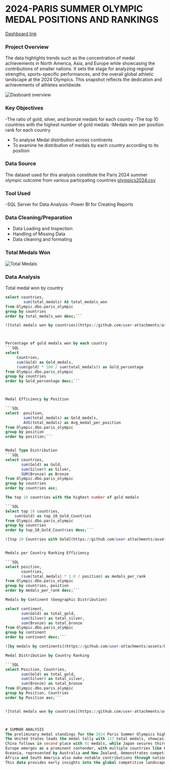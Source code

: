 # 2024-PARIS SUMMER OLYMPIC MEDAL POSITIONS AND RANKINGS
[Dashboard link](https://app.powerbi.com/reportEmbed?reportId=87ca575f-f184-4550-8b8c-d7afc6b6a1c8&autoAuth=true&ctid=e0793d39-0939-496d-b129-198edd916feb)
 
### Project Overview

The data highlights trends such as the concentration of medal achievements in North America, Asia, and Europe while showcasing the contributions of smaller nations. 
It sets the stage for analyzing regional strengths, sports-specific performances, and the overall global athletic landscape at the 2024 Olympics. 
This snapshot reflects the dedication and achievements of athletes worldwide.


![Dasboard overview](https://github.com/user-attachments/assets/7aee3d55-2725-422a-af28-e4f46d47770b)


### Key Objectives
-The ratio of gold, silver, and bronze medals for each country
-The top 10 countries with the highest number of gold medals
-Medals won per position rank for each country
- To analyse Medal distribution across continents
- To examine he distribution of medals by each country according to its position

### Data Source
The dataset used for this analysis constitute the Paris 2024 summer olympic outcome from various particpating countries [olympics2024.csv](https://www.kaggle.com/datasets/berkayalan/paris-2024-olympics-medals?select=olympics2024.csv)

### Tool Used
-SQL Server for Data Analysis
-Power BI for Creating Reports

### Data Cleaning/Preparation
- Data Loading and Inspection
- Handling of Missing Data
- Data cleaning and formating

### Total Medals Won
![Total Medals](https://github.com/user-attachments/assets/ab9cd72c-9606-4679-b4d3-f823ed84ffa0)


### Data Analysis
Total medal won by country
``` SQL
select countries,
		sum(total_medals) AS total_medals_won
from Olympic.dbo.paris_olympic
group by countries
order by total_medals_won desc;```

![total medals won by countries](https://github.com/user-attachments/assets/94fc4c2e-0949-42b9-a809-0eeb5136cb0c)



Percentage of gold medals won by each country
```SQL
select 
	 Countries,
	 sum(Gold) as Gold_medals,
	 (sum(gold) * 100 / sum(total_medals)) as Gold_percentage
from Olympic.dbo.paris_olympic
group by countries
order by Gold_percentage desc;```



Medal Efficiency by Position

```SQL
select  position,
		sum(total_medals) as Gold_medals,
		AVG(total_medals) as Avg_medal_per_position
from Olympic.dbo.paris_olympic
group by position
order by position;```


Medal Type Distribution
```SQL
select countries,
	   sum(Gold) as Gold,
	   sum(Silver) as Silver,
	   SUM(Bronze) as Bronze
from Olympic.dbo.paris_olympic
group by countries
order by countries asc;

The top 10 countries with the highest number of gold medals

```SQL
Select top 10 countries,
	sum(Gold) as top_10_Gold_Countries
from Olympic.dbo.paris_olympic
group by countries
order by top_10_Gold_Countries desc;```

![top 10 Countries with Gold](https://github.com/user-attachments/assets/35065ca6-2443-4f31-b903-746c0a29f684)


Medals per Country Ranking Efficiency

```SQL
select position,
       countries,
	   (sum(total_medals) * 1.0 / position) as medals_per_rank
from Olympic.dbo.paris_olympic
group by countries, position
order by medals_per_rank desc;```

Medals by Continent (Geographic Distribution)

select continent,
	   sum(Gold) as total_gold,
	   sum(Silver) as total_silver,
	   sum(Bronze) as total_bronze
from Olympic.dbo.paris_olympic
group by continent
order by continent desc;```

![by medals by continents](https://github.com/user-attachments/assets/bc5d4bc0-a19c-47e3-a475-9c1f6cee9808)

Medal Distribution by Country Ranking

```SQL
select Position, Countries,
	   sum(Gold) as total_gold,
	   sum(Silver) as total_silver,
	   sum(Bronze) as total_bronze
from Olympic.dbo.paris_olympic
group by Position, Countries
order by Position asc;```


![total medals won by countries](https://github.com/user-attachments/assets/4341a46f-81f9-4169-a4df-6e67844910b4)



# SUMMAR ANALYSIS
The preliminary medal standings for the 2024 Paris Summer Olympics highlight a diverse distribution of achievements across continents, with a total of 30 countries represented.
The United States leads the medal tally with 127 total medals, showcasing dominance across all categories of Gold, Silver, and Bronze.
China follows in second place with 91 medals, while Japan secures third with 45 medals, reflecting strong performances by Asian nations.
Europe emerges as a prominent contender, with multiple countries like France, the United Kingdom, and Italy earning significant medal counts.
Oceania, represented by Australia and New Zealand, demonstrates competitive strength, particularly in Gold medals.
Africa and South America also make notable contributions through nations like Kenya and Brazil.
This data provides early insights into the global competitive landscape of the Paris Olympics, emphasizing excellence and regional diversity in sports performance.












